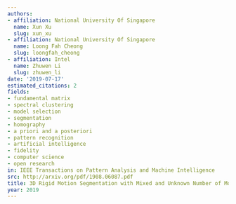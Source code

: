 ```yaml
---
authors:
- affiliation: National University Of Singapore
  name: Xun Xu
  slug: xun_xu
- affiliation: National University Of Singapore
  name: Loong Fah Cheong
  slug: loongfah_cheong
- affiliation: Intel
  name: Zhuwen Li
  slug: zhuwen_li
date: '2019-07-17'
estimated_citations: 2
fields:
- fundamental matrix
- spectral clustering
- model selection
- segmentation
- homography
- a priori and a posteriori
- pattern recognition
- artificial intelligence
- fidelity
- computer science
- open research
in: IEEE Transactions on Pattern Analysis and Machine Intelligence
src: http://arxiv.org/pdf/1908.06087.pdf
title: 3D Rigid Motion Segmentation with Mixed and Unknown Number of Models.
year: 2019
---
```


